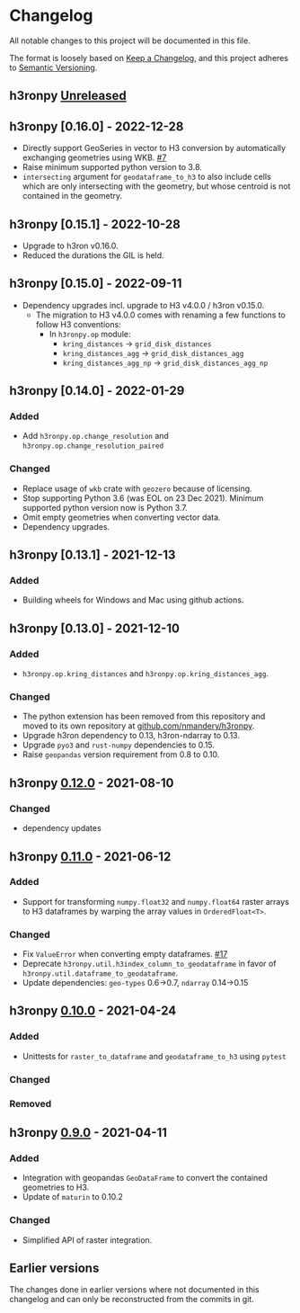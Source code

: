 # Changelog

All notable changes to this project will be documented in this file.

The format is loosely based on [Keep a Changelog](https://keepachangelog.com/en/1.0.0/), and this project adheres
to [Semantic Versioning](https://semver.org/spec/v2.0.0.html).

## h3ronpy [Unreleased]

## h3ronpy [0.16.0] - 2022-12-28

* Directly support GeoSeries in vector to H3 conversion by automatically exchanging geometries using WKB. [#7](https://github.com/nmandery/h3ronpy/pull/7)
* Raise minimum supported python version to 3.8.
* `intersecting` argument for `geodataframe_to_h3` to also include cells which are only intersecting with the geometry, but whose centroid is not contained in the geometry.

## h3ronpy [0.15.1] - 2022-10-28

* Upgrade to h3ron v0.16.0.
* Reduced the durations the GIL is held.

## h3ronpy [0.15.0] - 2022-09-11

- Dependency upgrades incl. upgrade to H3 v4.0.0 / h3ron v0.15.0.
  - The migration to H3 v4.0.0 comes with renaming a few functions to follow H3 conventions:
    - In `h3ronpy.op` module:
      - `kring_distances` -> `grid_disk_distances`
      - `kring_distances_agg` -> `grid_disk_distances_agg`
      - `kring_distances_agg_np` -> `grid_disk_distances_agg_np`
     
## h3ronpy [0.14.0] - 2022-01-29

### Added
- Add `h3ronpy.op.change_resolution` and `h3ronpy.op.change_resolution_paired`

### Changed
- Replace usage of `wkb` crate with `geozero` because of licensing.
- Stop supporting Python 3.6 (was EOL on 23 Dec 2021). Minimum supported python version now is Python 3.7.
- Omit empty geometries when converting vector data.
- Dependency upgrades.

## h3ronpy [0.13.1] - 2021-12-13

### Added 
- Building wheels for Windows and Mac using github actions.

## h3ronpy [0.13.0] - 2021-12-10
### Added
- `h3ronpy.op.kring_distances` and `h3ronpy.op.kring_distances_agg`.

### Changed
- The python extension has been removed from this repository and moved to its own repository at
  [github.com/nmandery/h3ronpy](https://github.com/nmandery/h3ronpy).
- Upgrade h3ron dependency to 0.13, h3ron-ndarray to 0.13.
- Upgrade `pyo3` and `rust-numpy` dependencies to 0.15.
- Raise `geopandas` version requirement from 0.8 to 0.10.

## h3ronpy [0.12.0] - 2021-08-10
### Changed
- dependency updates

## h3ronpy [0.11.0] - 2021-06-12
### Added
- Support for transforming `numpy.float32` and `numpy.float64` raster arrays to H3 dataframes by warping the array values in `OrderedFloat<T>`.

### Changed
- Fix `ValueError` when converting empty dataframes. [#17](https://github.com/nmandery/h3ron/issues/17)
- Deprecate `h3ronpy.util.h3index_column_to_geodataframe` in favor of `h3ronpy.util.dataframe_to_geodataframe`.
- Update dependencies: `geo-types` 0.6->0.7, `ndarray` 0.14->0.15

## h3ronpy [0.10.0] - 2021-04-24
### Added
- Unittests for `raster_to_dataframe` and `geodataframe_to_h3` using `pytest`

### Changed
### Removed

## h3ronpy [0.9.0] - 2021-04-11
### Added
- Integration with geopandas `GeoDataFrame` to convert the contained geometries to H3.
- Update of `maturin` to 0.10.2

### Changed
- Simplified API of raster integration.

## Earlier versions

The changes done in earlier versions where not documented in this changelog and can only be reconstructed from the
commits in git.

[Unreleased]: https://github.com/nmandery/h3ronpy/compare/v0.12.0...HEAD
[0.12.0]: https://github.com/nmandery/h3ronpy/compare/v0.11.0...v0.12.0
[0.11.0]: https://github.com/nmandery/h3ronpy/compare/v0.10.0...v0.11.0
[0.10.0]: https://github.com/nmandery/h3ronpy/compare/v0.9.0...v0.10.0
[0.9.0]: https://github.com/nmandery/h3ronpy/compare/v0.8.1...v0.9.0
